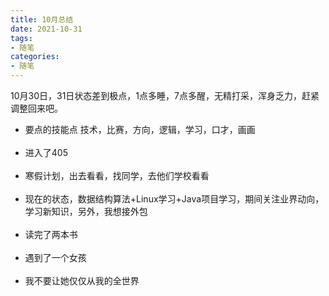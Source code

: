 ```yaml
---
title: 10月总结
date: 2021-10-31
tags:
- 随笔
categories: 
- 随笔
---
```

10月30日，31日状态差到极点，1点多睡，7点多醒，无精打采，浑身乏力，赶紧调整回来吧。
<!-- more -->
- 要点的技能点 技术，比赛，方向，逻辑，学习，口才，画画<br/><br/>
- 进入了405<br/><br/>
- 寒假计划，出去看看，找同学，去他们学校看看<br/><br/>
- 现在的状态，数据结构算法+Linux学习+Java项目学习，期间关注业界动向，学习新知识，另外，我想接外包<br/><br/>
- 读完了两本书<br/><br/>
- 遇到了一个女孩<br/><br/>
- 我不要让她仅仅从我的全世界